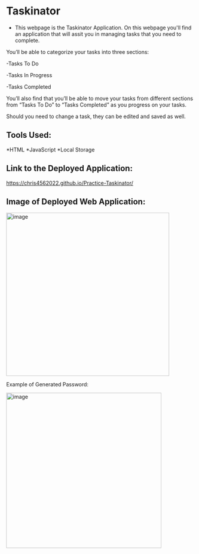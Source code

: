 # Taskinator


* This webpage is the Taskinator Application.  On this webpage you'll find an application that will assit you in managing tasks that you need to complete.

You’ll be able to categorize your tasks into three sections:

-Tasks To Do

-Tasks In Progress

-Tasks Completed


You’ll also find that you’ll be able to move your tasks from different sections from “Tasks To Do” to “Tasks Completed” as you progress on your tasks.

Should you need to change a task, they can be edited and saved as well.


Tools Used:
----------
*HTML
*JavaScript
*Local Storage
 
 Link to the Deployed Application:
 ----------------------------------
 
 
 https://chris4562022.github.io/Practice-Taskinator/
 
 
 Image of Deployed Web Application:  
 -------------------------
 
 <img width="436" alt="image" src="https://user-images.githubusercontent.com/99276361/166319006-3763d892-9fba-4d92-8f9e-0dc94294d550.png">


 Example of Generated Password:  
 
 <img width="415" alt="image" src="https://user-images.githubusercontent.com/99276361/166319364-aa7a2a34-1e71-45e5-a2b5-ae5a8feb85bd.png">
